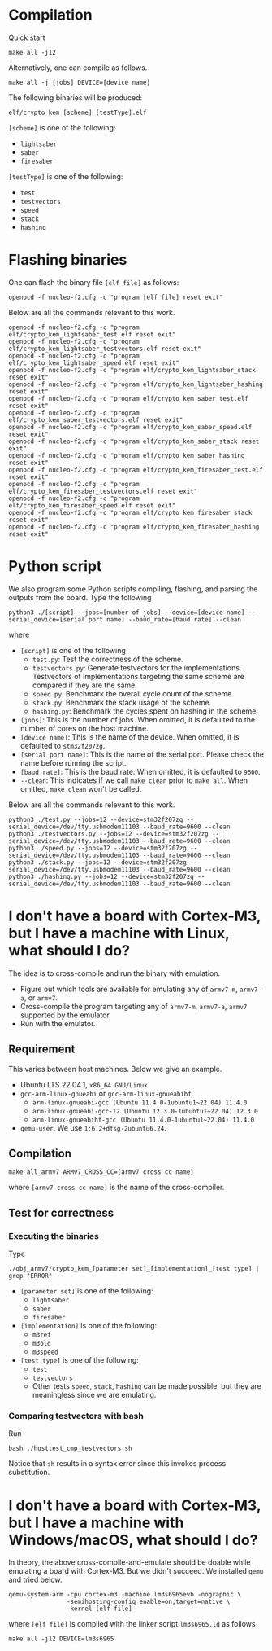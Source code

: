 
# Compilation

Quick start
```
make all -j12
```

Alternatively, one can compile as follows.
```
make all -j [jobs] DEVICE=[device name]
```

The following binaries will be produced:
```
elf/crypto_kem_[scheme]_[testType].elf
```
`[scheme]` is one of the following:
- `lightsaber`
- `saber`
- `firesaber`

`[testType]` is one of the following:
- `test`
- `testvectors`
- `speed`
- `stack`
- `hashing`

# Flashing binaries

One can flash the binary file `[elf file]` as follows:

```
openocd -f nucleo-f2.cfg -c "program [elf file] reset exit"
```

Below are all the commands relevant to this work.
```
openocd -f nucleo-f2.cfg -c "program elf/crypto_kem_lightsaber_test.elf reset exit"
openocd -f nucleo-f2.cfg -c "program elf/crypto_kem_lightsaber_testvectors.elf reset exit"
openocd -f nucleo-f2.cfg -c "program elf/crypto_kem_lightsaber_speed.elf reset exit"
openocd -f nucleo-f2.cfg -c "program elf/crypto_kem_lightsaber_stack reset exit"
openocd -f nucleo-f2.cfg -c "program elf/crypto_kem_lightsaber_hashing reset exit"
openocd -f nucleo-f2.cfg -c "program elf/crypto_kem_saber_test.elf reset exit"
openocd -f nucleo-f2.cfg -c "program elf/crypto_kem_saber_testvectors.elf reset exit"
openocd -f nucleo-f2.cfg -c "program elf/crypto_kem_saber_speed.elf reset exit"
openocd -f nucleo-f2.cfg -c "program elf/crypto_kem_saber_stack reset exit"
openocd -f nucleo-f2.cfg -c "program elf/crypto_kem_saber_hashing reset exit"
openocd -f nucleo-f2.cfg -c "program elf/crypto_kem_firesaber_test.elf reset exit"
openocd -f nucleo-f2.cfg -c "program elf/crypto_kem_firesaber_testvectors.elf reset exit"
openocd -f nucleo-f2.cfg -c "program elf/crypto_kem_firesaber_speed.elf reset exit"
openocd -f nucleo-f2.cfg -c "program elf/crypto_kem_firesaber_stack reset exit"
openocd -f nucleo-f2.cfg -c "program elf/crypto_kem_firesaber_hashing reset exit"
```

# Python script

We also program some Python scripts compiling, flashing, and parsing the outputs from the board.
Type the following
```
python3 ./[script] --jobs=[number of jobs] --device=[device name] --serial_device=[serial port name] --baud_rate=[baud rate] --clean
```

where
- `[script]` is one of the following
    - `test.py`: Test the correctness of the scheme.
    - `testvectors.py`: Generate testvectors for the implementations. Testvectors of implementations targeting the same scheme are compared if they are the same.
    - `speed.py`: Benchmark the overall cycle count of the scheme.
    - `stack.py`: Benchmark the stack usage of the scheme.
    - `hashing.py`: Benchmark the cycles spent on hashing in the scheme.
- `[jobs]`: This is the number of jobs. When omitted, it is defaulted to the number of cores on the host machine.
- `[device name]`: This is the name of the device. When omitted, it is defaulted to `stm32f207zg`.
- `[serial port name]`: This is the name of the serial port. Please check the name before running the script.
- `[baud rate]`: This is the baud rate. When omitted, it is defaulted to `9600`.
- `--clean`: This indicates if we call `make clean` prior to `make all`. When omitted, `make clean` won't be called.

Below are all the commands relevant to this work.
```
python3 ./test.py --jobs=12 --device=stm32f207zg --serial_device=/dev/tty.usbmodem11103 --baud_rate=9600 --clean
python3 ./testvectors.py --jobs=12 --device=stm32f207zg --serial_device=/dev/tty.usbmodem11103 --baud_rate=9600 --clean
python3 ./speed.py --jobs=12 --device=stm32f207zg --serial_device=/dev/tty.usbmodem11103 --baud_rate=9600 --clean
python3 ./stack.py --jobs=12 --device=stm32f207zg --serial_device=/dev/tty.usbmodem11103 --baud_rate=9600 --clean
python3 ./hashing.py --jobs=12 --device=stm32f207zg --serial_device=/dev/tty.usbmodem11103 --baud_rate=9600 --clean
```

# I don't have a board with Cortex-M3, but I have a machine with Linux, what should I do?

The idea is to cross-compile and run the binary with emulation.
- Figure out which tools are available for emulating any of `armv7-m`, `armv7-a`, or `armv7`.
- Cross-compile the program targeting any of `armv7-m`, `armv7-a`, `armv7` supported by the emulator.
- Run with the emulator.

## Requirement

This varies between host machines.
Below we give an example.
- Ubuntu LTS 22.04.1, `x86_64 GNU/Linux`
- `gcc-arm-linux-gnueabi` or `gcc-arm-linux-gnueabihf`. 
    - `arm-linux-gnueabi-gcc (Ubuntu 11.4.0-1ubuntu1~22.04) 11.4.0`
    - `arm-linux-gnueabi-gcc-12 (Ubuntu 12.3.0-1ubuntu1~22.04) 12.3.0` 
    - `arm-linux-gnueabihf-gcc (Ubuntu 11.4.0-1ubuntu1~22.04) 11.4.0`
- `qemu-user`. We use `1:6.2+dfsg-2ubuntu6.24`.

## Compilation

```
make all_armv7 ARMv7_CROSS_CC=[armv7 cross cc name]
```

where `[armv7 cross cc name]` is the name of the cross-compiler.

## Test for correctness

### Executing the binaries

Type
```
./obj_armv7/crypto_kem_[parameter set]_[implementation]_[test type] | grep "ERROR"
```

- `[parameter set]` is one of the following:
    - `lightsaber`
    - `saber`
    - `firesaber`
- `[implementation]` is one of the following:
    - `m3ref`
    - `m3old`
    - `m3speed`
- `[test type]` is one of the following:
    - `test`
    - `testvectors`
    - Other tests `speed`, `stack`, `hashing` can be made possible, but they are meaningless since we are emulating.

### Comparing testvectors with bash

Run
```
bash ./hosttest_cmp_testvectors.sh
```

Notice that `sh` results in a syntax error since this invokes process substitution.

# I don't have a board with Cortex-M3, but I have a machine with Windows/macOS, what should I do?

In theory, the above cross-compile-and-emulate should be doable while emulating a board with Cortex-M3. But we didn't succeed.
We installed `qemu` and tried below.
```
qemu-system-arm -cpu cortex-m3 -machine lm3s6965evb -nographic \
                -semihosting-config enable=on,target=native \
                -kernel [elf file]
```

where `[elf file]` is compiled with the linker script `lm3s6965.ld` as follows
```
make all -j12 DEVICE=lm3s6965
```




